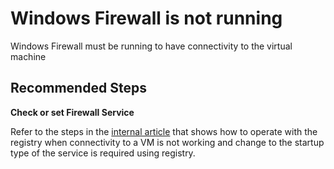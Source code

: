 <properties
pageTitle="Firewall Not running"
description="Firewall Setting"
infoBubbleText="Firewall not running"
service="microsoft.compute"
resource="virtualmachines"
authors="manavis"
displayOrder=""
articleId="vmhealthsignal_16f84eeb-3655-45bb-a60d-2839f159fbf4"
diagnosticScenario="Firewall Misconfigured"
selfHelpType="diagnostics"
supportTopicIds="32411835"
resourceTags="windows"
productPesIds="14749"
cloudEnvironments="public"
/>

# Windows Firewall is not running

<!--issueDescription-->
Windows Firewall must be running to have connectivity to the virtual machine
<!--/issueDescription-->

## **Recommended Steps**
**Check or set Firewall Service**

Refer to the steps in the [internal article](https://www.csssupportwiki.com/index.php/curated:Azure/Virtual_Machine/Can%E2%80%99t_RDP-SSH/HowTo/Check_or_set_a_Windows_service_through_registry) that shows how to operate with the registry when connectivity to a VM is not working and change to the startup type of the service is required using registry.
